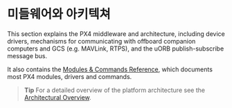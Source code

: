 # 미들웨어와 아키텍쳐

This section explains the PX4 middleware and architecture, 
including device drivers, mechanisms for communicating 
with offboard companion computers and GCS (e.g. MAVLink, RTPS), 
and the uORB publish-subscribe message bus. 

It also contains the [Modules & Commands Reference](../middleware/modules_main.md), 
which documents most PX4 modules, drivers and commands. 

> **Tip** For a detailed overview of the platform architecture see the 
> [Architectural Overview](../concept/architecture.md).
